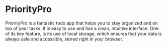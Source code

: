 # PriorityPro

PriorityPro is a fantastic todo app that helps you to stay organized and on top of your tasks. It is easy to use and has a clean, intuitive interface. One of its key feature, is its use of local storage, which ensures that your data is always safe and accessible, stored right in your browser.
